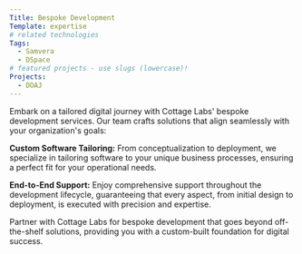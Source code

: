 ```yaml
---
Title: Bespoke Development
Template: expertise
# related technologies
Tags:
  - Samvera
  - DSpace
# featured projects - use slugs (lowercase)!
Projects:
  - DOAJ
---
```



Embark on a tailored digital journey with Cottage Labs' bespoke development services. Our team crafts solutions that align seamlessly with your organization's goals:

**Custom Software Tailoring:** From conceptualization to deployment, we specialize in tailoring software to your unique business processes, ensuring a perfect fit for your operational needs.

**End-to-End Support:** Enjoy comprehensive support throughout the development lifecycle, guaranteeing that every aspect, from initial design to deployment, is executed with precision and expertise.

Partner with Cottage Labs for bespoke development that goes beyond off-the-shelf solutions, providing you with a custom-built foundation for digital success.